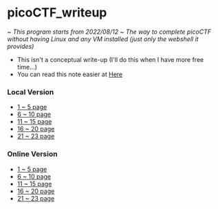# picoCTF_writeup
~ *This program starts from 2022/08/12* ~
*The way to complete picoCTF without having Linux and any VM installed (just only the webshell it provides)*
- This isn't a conceptual write-up (I'll do this when I have more free time...)
- You can read this note easier at [Here](https://hackmd.io/XP7Ml05xTNaCo7DUp0OIZw?view)

### Local Version
- [1 ~ 5 page](https://github.com/whiteSHADOW1234/picoCTF_writeup/blob/main/picoCTF_writeup(1~5page).md)
- [6 ~ 10 page](https://github.com/whiteSHADOW1234/picoCTF_writeup/blob/main/picoCTF_writeup(6~10page).md)
- [11 ~ 15 page](https://github.com/whiteSHADOW1234/picoCTF_writeup/blob/main/picoCTF_writeup(11~15page).md)
- [16 ~ 20 page](https://github.com/whiteSHADOW1234/picoCTF_writeup/blob/main/picoCTF_writeup(16~20page).md)
- [21 ~ 23 page](https://github.com/whiteSHADOW1234/picoCTF_writeup/blob/main/picoCTF_writeup(21~23page).md)

### Online Version
- [1 ~ 5 page](https://hackmd.io/-gat-07TQtyut6_2nkcFgQ)
- [6 ~ 10 page](https://hackmd.io/WiHtLJl_S46PpBKoDgpoYA)
- [11 ~ 15 page](https://hackmd.io/sRlkYPb2TcOkAIvRcLcRWQ)
- [16 ~ 20 page](https://hackmd.io/4CbJI5T7STqywG9tUF3SPQ)
- [21 ~ 23 page](https://hackmd.io/yDI8DV3jTEKoIUOJK0d_cQ)

